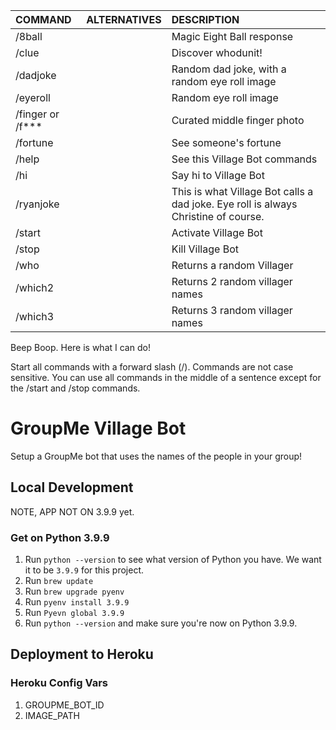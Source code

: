 
| COMMAND          | ALTERNATIVES          | DESCRIPTION |
| :--------------- | :-----------          | :----------- |
| /8ball           |                       | Magic Eight Ball response |
| /clue            |                       | Discover whodunit! |
| /dadjoke         |                       | Random dad joke, with a random eye roll image |
| /eyeroll         |                       | Random eye roll image |
| /finger or /f*** |                       | Curated middle finger photo |
| /fortune         |                       | See someone's fortune |
| /help            |                       | See this Village Bot commands |
| /hi              |                       | Say hi to Village Bot |
| /ryanjoke        |                       | This is what Village Bot calls a dad joke. Eye roll is always Christine of course. |
| /start           |                       | Activate Village Bot |
| /stop            |                       | Kill Village Bot |
| /who             |                       | Returns a random Villager |
| /which2          |                       | Returns 2 random villager names |
| /which3          |                       | Returns 3 random villager names |

Beep Boop. Here is what I can do!

Start all commands with a forward slash (/). Commands are not case sensitive. You can use all commands in the middle of a sentence except for the /start and /stop commands.


# GroupMe Village Bot

Setup a GroupMe bot that uses the names of the people in your group!

## Local Development

NOTE, APP NOT ON 3.9.9 yet.

### Get on Python 3.9.9

1. Run `python --version` to see what version of Python you have. We want it to be `3.9.9` for this project.
1. Run `brew update`
1. Run `brew upgrade pyenv`
1. Run `pyenv install 3.9.9`
3. Run `Pyevn global 3.9.9`
4. Run `python --version` and make sure you're now on Python 3.9.9.

## Deployment to Heroku

### Heroku Config Vars

1. GROUPME_BOT_ID
1. IMAGE_PATH
